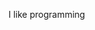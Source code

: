 <!-- <h2 align="center"> <a href="https://portfolio-cherniakyura.vercel.app/">My portfolio</a></h1> -->

<p align="left">
  I like programming
</p>
